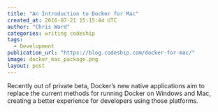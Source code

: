 ```yaml
---
title: "An Introduction to Docker for Mac"
created_at: 2016-07-21 15:15:44 UTC
author: "Chris Ward"
categories: writing codeship
tags:
  - Development
publication_url: "https://blog.codeship.com/docker-for-mac/"
image: docker_mac_package.png
layout: post
---
```

Recently out of private beta, Docker’s new native applications aim to replace the current methods for running Docker on Windows and Mac, creating a better experience for developers using those platforms.

